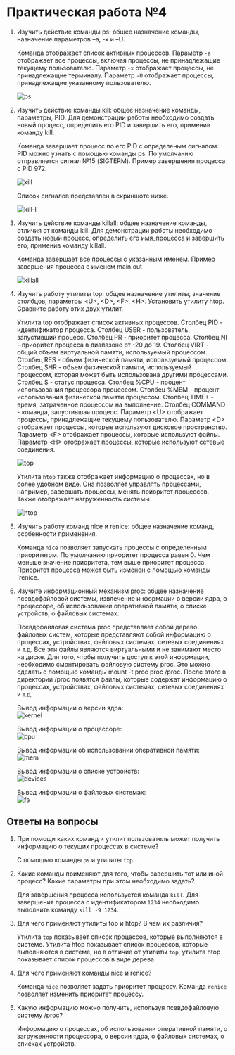 
# Практическая работа №4

1. Изучить действие команды ps: общее назначение команды, назначение параметров –a, -x и –U.

    Команда отображает список активных процессов. Параметр `-a` отображает все процессы, включая процессы, не принадлежащие текущему пользователю. Параметр `-x` отображает процессы, не принадлежащие терминалу. Параметр `-U` отображает процессы, принадлежащие указанному пользователю.

    ![ps](./images/ps.png)

2. Изучить действие команды kill: общее назначение команды, параметры, PID. Для демонстрации работы необходимо создать новый процесс, определить его PID и завершить его, применив команду kill.

    Команда завершает процесс по его PID с определеным сигналом. PID можно узнать с помощью команды ps. По умолчанию отправляется сигнал №15 (SIGTERM). Пример завершения процесса с PID 972.

    ![kill](./images/kill.png)

    Список сигналов представлен в скриншоте ниже.

    ![kill-l](./images/kill-l.png)

3. Изучить действие команды killall: общее назначение команды, отличия от команды kill. Для демонстрации работы необходимо создать новый процесс, определить его имя_процесса и завершить его, применив команду killall.

    Команда завершает все процессы с указанным именем. Пример завершения процесса с именем main.out

    ![killall](./images/killall.png)

4. Изучить работу утилиты top: общее назначение утилиты, значение столбцов, параметры \<U>, \<D>, \<F>, \<H>. Установить утилиту htop. Сравните работу этих двух утилит.

    Утилита top отображает список активных процессов. Столбец PID - идентификатор процесса. Столбец USER - пользователь, запустивший процесс. Столбец PR - приоритет процесса. Столбец NI - приоритет процесса в диапазоне от -20 до 19. Столбец VIRT - общий объем виртуальной памяти, используемый процессом. Столбец RES - объем физической памяти, используемый процессом. Столбец SHR - объем физической памяти, используемый процессом, которая может быть использована другими процессами. Столбец S - статус процесса. Столбец %CPU - процент использования процессора процессом. Столбец %MEM - процент использования физической памяти процессом. Столбец TIME+ - время, затраченное процессом на выполнение. Столбец COMMAND - команда, запустившая процесс. Параметр \<U> отображает процессы, принадлежащие текущему пользователю. Параметр \<D> отображает процессы, которые используют дисковое пространство. Параметр \<F> отображает процессы, которые используют файлы. Параметр \<H> отображает процессы, которые используют сетевые соединения.

    ![top](./images/top.png)

    Утилита `htop` также отображает информацию о процессах, но в более удобном виде. Она позволяет управлять процессами, например, завершать процессы, менять приоритет процессов. Также отображает нагруженность системы.

    ![htop](./images/htop.png)

5. Изучить работу команд nice и renice: общее назначение команд, особенности применения.

    Команда `nice` позволяет запускать процессы с определенным приоритетом. По умолчанию приоритет процесса равен 0. Чем меньше значение приоритета, тем выше приоритет процесса. Приоритет процесса может быть изменен с помощью команды `renice.

6. Изучите информационный механизм proc: общее назначение псевдофайловой системы, извлечение информации о версии ядра, о процессоре, об использовании оперативной памяти, о списке устройств, о файловых системах.

    Псевдофайловая система proc представляет собой дерево файловых систем, которые представляют собой информацию о процессах, устройствах, файловых системах, сетевых соединениях и т.д. Все эти файлы являются виртуальными и не занимают место на диске. Для того, чтобы получить доступ к этой информации, необходимо смонтировать файловую систему proc. Это можно сделать с помощью команды mount -t proc proc /proc. После этого в директории /proc появятся файлы, которые содержат информацию о процессах, устройствах, файловых системах, сетевых соединениях и т.д.

    Вывод информации о версии ядра:\
    ![kernel](./images/kernel.png)

    Вывод информации о процессоре:\
    ![cpu](./images/cpu.png)

    Вывод информации об использовании оперативной памяти:\
    ![mem](./images/mem.png)

    Вывод информации о списке устройств:\
    ![devices](./images/devices.png)

    Вывод информации о файловых системах:\
    ![fs](./images/fs.png)

## Ответы на вопросы

1. При помощи каких команд и утилит пользователь может получить информацию о текущих процессах в системе?

    С помощью команды `ps` и утилиты `top`.

2. Какие команды применяют для того, чтобы завершить тот или иной процесс? Какие параметры при этом необходимо задать?

    Для завершения процесса используется команда `kill`. Для завершения процесса с идентификатором `1234` необходимо выполнить команду `kill -9 1234`.

3. Для чего применяют утилиты top и htop? В чем их различия?

    Утилита `top` показывает список процессов, которые выполняются в системе. Утилита htop показывает список процессов, которые выполняются в системе, но в отличие от утилиты `top`, утилита htop показывает список процессов в виде дерева.

4. Для чего применяют команды nice и renice?

    Команда `nice` позволяет задать приоритет процессу. Команда `renice` позволяет изменить приоритет процессу.

5. Какую информацию можно получить, используя псевдофайловую систему /proc?

    Информацию о процессах, об использовании оперативной памяти, о загруженности процессора, о версии ядра, о файловых системах, о списках устройств.
